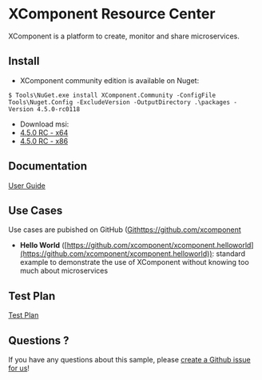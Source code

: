 # XComponent Resource Center

XComponent is a platform to create, monitor and share microservices.

## Install

* XComponent community edition is available on Nuget:
```
$ Tools\NuGet.exe install XComponent.Community -ConfigFile Tools\Nuget.Config -ExcludeVersion -OutputDirectory .\packages -Version 4.5.0-rc0118
```
* Download msi:
 * [4.5.0 RC - x64](https://github.com/xcomponent/xcomponent/releases/download/4.5.0-RC119/XComponentCommunity-4.5.0-C119_x64.msi)
 * [4.5.0 RC - x86](https://github.com/xcomponent/xcomponent/releases/download/4.5.0-RC119/XComponentCommunity-4.5.0-C119_x86.msi)

## Documentation

[User Guide](Documentation/README.md)

## Use Cases

Use cases are pubished on GitHub ([Githttps://github.com/xcomponent](https://github.com/xcomponent)

* **Hello World** ([https://github.com/xcomponent/xcomponent.helloworld](https://github.com/xcomponent/xcomponent.helloworld)): standard example to demonstrate the use of XComponent without knowing too much about microservices

## Test Plan

[Test Plan](TestPlan/README.md)

## Questions ?

If you have any questions about this sample, please [create a Github issue for us](https://github.com/xcomponent/xcomponent/issues)!

